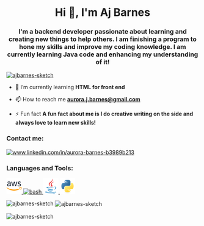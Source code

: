 <h1 align="center">Hi 👋, I'm Aj Barnes</h1>
<h3 align="center">I'm a backend developer passionate about learning and creating new things to help others. I am finishing a program to hone my skills and improve my coding knowledge. I am currently learning Java code and enhancing my understanding of it!</h3>

<p align="left"> <a href="https://github.com/ryo-ma/github-profile-trophy"><img src="https://github-profile-trophy.vercel.app/?username=ajbarnes-sketch" alt="ajbarnes-sketch" /></a> </p>

- 🌱 I’m currently learning **HTML for front end**

- 📫 How to reach me **aurora.j.barnes@gmail.com**

- ⚡ Fun fact **A fun fact about me is I do creative writing on the side and always love to learn new skills!**

<h3 align="left">Contact me:</h3>
<p align="left">
<a href="https://linkedin.com/in/www.linkedin.com/in/aurora-barnes-b3989b213" target="blank"><img align="center" src="https://raw.githubusercontent.com/rahuldkjain/github-profile-readme-generator/master/src/images/icons/Social/linked-in-alt.svg" alt="www.linkedin.com/in/aurora-barnes-b3989b213" height="30" width="40" /></a>
</p>

<h3 align="left">Languages and Tools:</h3>
<p align="left"> <a href="https://aws.amazon.com" target="_blank" rel="noreferrer"> <img src="https://raw.githubusercontent.com/devicons/devicon/master/icons/amazonwebservices/amazonwebservices-original-wordmark.svg" alt="aws" width="40" height="40"/> </a> <a href="https://www.gnu.org/software/bash/" target="_blank" rel="noreferrer"> <img src="https://www.vectorlogo.zone/logos/gnu_bash/gnu_bash-icon.svg" alt="bash" width="40" height="40"/> </a> <a href="https://www.java.com" target="_blank" rel="noreferrer"> <img src="https://raw.githubusercontent.com/devicons/devicon/master/icons/java/java-original.svg" alt="java" width="40" height="40"/> </a> <a href="https://www.python.org" target="_blank" rel="noreferrer"> <img src="https://raw.githubusercontent.com/devicons/devicon/master/icons/python/python-original.svg" alt="python" width="40" height="40"/> </a> </p>

<p><img align="left" src="https://github-readme-stats.vercel.app/api/top-langs?username=ajbarnes-sketch&show_icons=true&locale=en&layout=compact" alt="ajbarnes-sketch" /></p>

<p>&nbsp;<img align="center" src="https://github-readme-stats.vercel.app/api?username=ajbarnes-sketch&show_icons=true&locale=en" alt="ajbarnes-sketch" /></p>

<p><img align="center" src="https://github-readme-streak-stats.herokuapp.com/?user=ajbarnes-sketch&" alt="ajbarnes-sketch" /></p>
